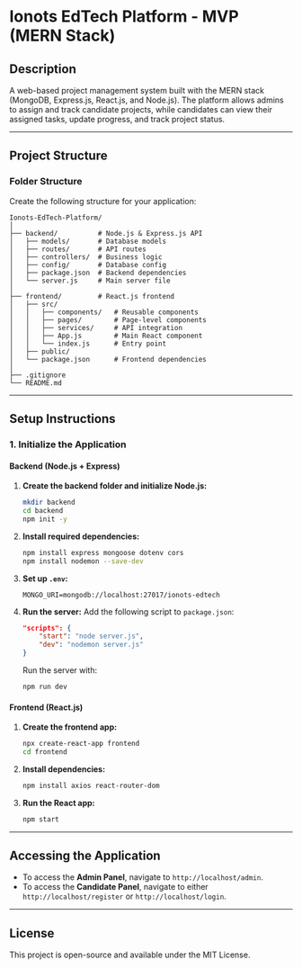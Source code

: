 # Ionots EdTech Platform - MVP (MERN Stack)

## Description

A web-based project management system built with the MERN stack (MongoDB, Express.js, React.js, and Node.js). The platform allows admins to assign and track candidate projects, while candidates can view their assigned tasks, update progress, and track project status.

---

## Project Structure

### Folder Structure

Create the following structure for your application:

```
Ionots-EdTech-Platform/
│
├── backend/          # Node.js & Express.js API
│   ├── models/       # Database models
│   ├── routes/       # API routes
│   ├── controllers/  # Business logic
│   ├── config/       # Database config
│   ├── package.json  # Backend dependencies
│   └── server.js     # Main server file
│
├── frontend/         # React.js frontend
│   ├── src/
│   │   ├── components/   # Reusable components
│   │   ├── pages/        # Page-level components
│   │   ├── services/     # API integration
│   │   ├── App.js        # Main React component
│   │   └── index.js      # Entry point
│   ├── public/
│   └── package.json      # Frontend dependencies
│
├── .gitignore
└── README.md
```

---

## Setup Instructions

### 1. Initialize the Application

#### Backend (Node.js + Express)

1. **Create the backend folder and initialize Node.js:**

    ```bash
    mkdir backend
    cd backend
    npm init -y
    ```

2. **Install required dependencies:**

    ```bash
    npm install express mongoose dotenv cors
    npm install nodemon --save-dev
    ```

3. **Set up `.env`:**

    ```plaintext
    MONGO_URI=mongodb://localhost:27017/ionots-edtech
    ```

4. **Run the server:** Add the following script to `package.json`:

    ```json
    "scripts": {
        "start": "node server.js",
        "dev": "nodemon server.js"
    }
    ```

    Run the server with:

    ```bash
    npm run dev
    ```

#### Frontend (React.js)

1. **Create the frontend app:**

    ```bash
    npx create-react-app frontend
    cd frontend
    ```

2. **Install dependencies:**

    ```bash
    npm install axios react-router-dom
    ```

3. **Run the React app:**

    ```bash
    npm start
    ```

---

## Accessing the Application

- To access the **Admin Panel**, navigate to `http://localhost/admin`.
- To access the **Candidate Panel**, navigate to either `http://localhost/register` or `http://localhost/login`.

---

## License

This project is open-source and available under the MIT License.
